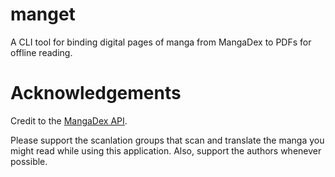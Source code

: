 # manget

A CLI tool for binding digital pages of manga from MangaDex to PDFs for offline reading.


# Acknowledgements 

Credit to the [MangaDex API](https://api.mangadex.org/docs/).

Please support the scanlation groups that scan and translate the manga you might read while using this application. Also, support the authors whenever possible.

